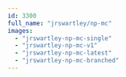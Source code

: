 ```yaml
---
id: 3300
full_name: "jrswartley/np-mc"
images: 
  - "jrswartley-np-mc-single"
  - "jrswartley-np-mc-v1"
  - "jrswartley-np-mc-latest"
  - "jrswartley-np-mc-branched"
---
```

